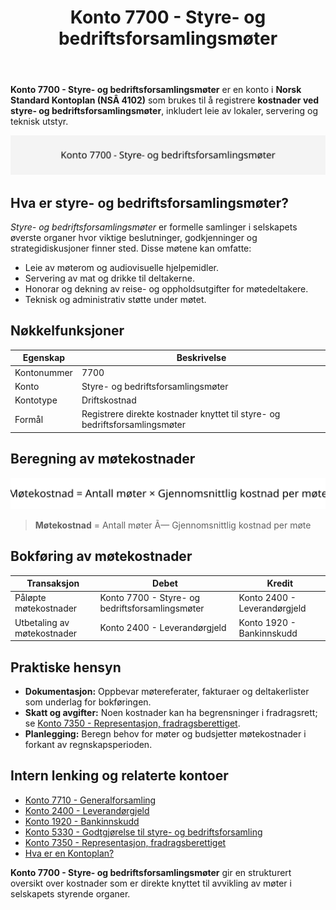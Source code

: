 ﻿---
title: "Konto 7700 - Styre- og bedriftsforsamlingsmøter"
seoTitle: "7700-styre-og-bedriftsforsamlingsmoter"
description: '**Konto 7700 - Styre- og bedriftsforsamlingsmøter** er en konto i **Norsk Standard Kontoplan (NSÂ 4102)** som brukes til å registrere **kostnader ved styre- o...'
---

**Konto 7700 - Styre- og bedriftsforsamlingsmøter** er en konto i **Norsk Standard Kontoplan (NSÂ 4102)** som brukes til å registrere **kostnader ved styre- og bedriftsforsamlingsmøter**, inkludert leie av lokaler, servering og teknisk utstyr.

![Illustrasjon av konto 7700 Styre- og bedriftsforsamlingsmøter](7700-styre-og-bedriftsforsamlingsmoter-image.svg)

## Hva er styre- og bedriftsforsamlingsmøter?

*Styre- og bedriftsforsamlingsmøter* er formelle samlinger i selskapets øverste organer hvor viktige beslutninger, godkjenninger og strategidiskusjoner finner sted. Disse møtene kan omfatte:

* Leie av møterom og audiovisuelle hjelpemidler.
* Servering av mat og drikke til deltakerne.
* Honorar og dekning av reise- og oppholdsutgifter for møtedeltakere.
* Teknisk og administrativ støtte under møtet.

## Nøkkelfunksjoner

| Egenskap      | Beskrivelse                                                                   |
|---------------|-------------------------------------------------------------------------------|
| Kontonummer   | 7700                                                                          |
| Konto         | Styre- og bedriftsforsamlingsmøter                                             |
| Kontotype     | Driftskostnad                                                                   |
| Formål        | Registrere direkte kostnader knyttet til styre- og bedriftsforsamlingsmøter    |

## Beregning av møtekostnader

![Formel for beregning av møtekostnader](7700-styre-og-bedriftsforsamlingsmoter-calculation.svg)

> **Møtekostnad** = Antall møter Ã— Gjennomsnittlig kostnad per møte

## Bokføring av møtekostnader

| Transaksjon                    | Debet                                                        | Kredit                      |
|--------------------------------|--------------------------------------------------------------|-----------------------------|
| Påløpte møtekostnader          | Konto 7700 - Styre- og bedriftsforsamlingsmøter              | Konto 2400 - Leverandørgjeld |
| Utbetaling av møtekostnader    | Konto 2400 - Leverandørgjeld                                 | Konto 1920 - Bankinnskudd    |

## Praktiske hensyn

* **Dokumentasjon:** Oppbevar møtereferater, fakturaer og deltakerlister som underlag for bokføringen.
* **Skatt og avgifter:** Noen kostnader kan ha begrensninger i fradragsrett; se [Konto 7350 - Representasjon, fradragsberettiget](/blogs/kontoplan/7350-representasjon-fradragsberettiget "Konto 7350 - Representasjon, fradragsberettiget").
* **Planlegging:** Beregn behov for møter og budsjetter møtekostnader i forkant av regnskapsperioden.

## Intern lenking og relaterte kontoer

* [Konto 7710 - Generalforsamling](/blogs/kontoplan/7710-generalforsamling "Konto 7710 - Generalforsamling")
* [Konto 2400 - Leverandørgjeld](/blogs/kontoplan/2400-leverandorgjeld "Konto 2400 - Leverandørgjeld")
* [Konto 1920 - Bankinnskudd](/blogs/kontoplan/1920-bankinnskudd "Konto 1920 - Bankinnskudd")
* [Konto 5330 - Godtgjørelse til styre- og bedriftsforsamling](/blogs/kontoplan/5330-godtgjorelse-til-styre-og-bedriftsforsamling "Konto 5330 - Godtgjørelse til styre- og bedriftsforsamling")
* [Konto 7350 - Representasjon, fradragsberettiget](/blogs/kontoplan/7350-representasjon-fradragsberettiget "Konto 7350 - Representasjon, fradragsberettiget")
* [Hva er en Kontoplan?](/blogs/regnskap/hva-er-kontoplan "Hva er en Kontoplan? Komplett Guide til Kontoplaner i Norsk Regnskap")

**Konto 7700 - Styre- og bedriftsforsamlingsmøter** gir en strukturert oversikt over kostnader som er direkte knyttet til avvikling av møter i selskapets styrende organer.






